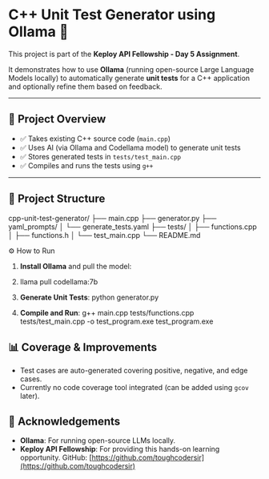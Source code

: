 # C++ Unit Test Generator using Ollama 🚀

This project is part of the **Keploy API Fellowship - Day 5 Assignment**.

It demonstrates how to use **Ollama** (running open-source Large Language Models locally) to automatically generate **unit tests** for a C++ application and optionally refine them based on feedback.

---

## 📝 Project Overview

- ✅ Takes existing C++ source code (`main.cpp`)
- ✅ Uses AI (via Ollama and Codellama model) to generate unit tests
- ✅ Stores generated tests in `tests/test_main.cpp`
- ✅ Compiles and runs the tests using `g++`

---

## 📂 Project Structure
cpp-unit-test-generator/
├── main.cpp
├── generator.py
├── yaml_prompts/
│ └── generate_tests.yaml
├── tests/
│ ├── functions.cpp
│ ├── functions.h
│ └── test_main.cpp
└── README.md

 ⚙️ How to Run

1. **Install Ollama** and pull the model:
2. llama pull codellama:7b


2. **Generate Unit Tests**:
python generator.py

3. **Compile and Run**:
g++ main.cpp tests/functions.cpp tests/test_main.cpp -o test_program.exe
test_program.exe


## 📊 Coverage & Improvements

- Test cases are auto-generated covering positive, negative, and edge cases.
- Currently no code coverage tool integrated (can be added using `gcov` later).

## 🙌 Acknowledgements

- **Ollama**: For running open-source LLMs locally.
- **Keploy API Fellowship**: For providing this hands-on learning opportunity.
GitHub: [https://github.com/toughcodersir](https://github.com/toughcodersir)



